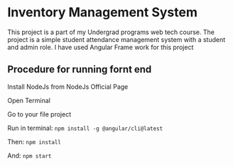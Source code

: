 # Inventory Management System
This project is a part of my Undergrad programs web tech course. The project is a simple student attendance management system with a student and admin role. I have used Angular Frame work for this project

## Procedure for running fornt end

Install NodeJs from NodeJs Official Page

Open Terminal

Go to your file project

Run in terminal: 
      `npm install -g @angular/cli@latest`

Then: 
      `npm install`

And: 
      `npm start`
